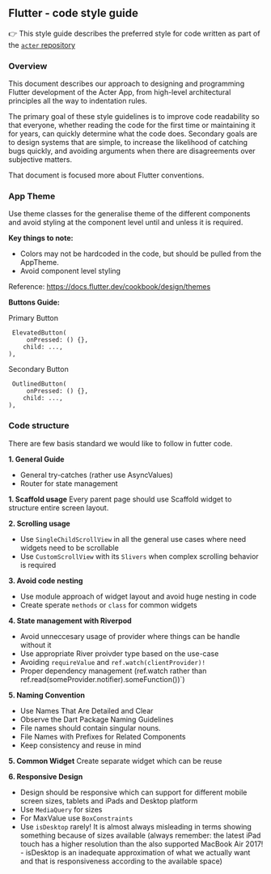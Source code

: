 ## Flutter - code style guide

👉 This style guide describes the preferred style for code written as part of the [`acter` repository](https://github.com/acterglobal/a3)

### Overview
This document describes our approach to designing and programming Flutter development of the Acter App, from high-level architectural principles all the way to indentation rules.

The primary goal of these style guidelines is to improve code readability so that everyone, whether reading the code for the first time or maintaining it for years, can quickly determine what the code does. Secondary goals are to design systems that are simple, to increase the likelihood of catching bugs quickly, and avoiding arguments when there are disagreements over subjective matters.

That document is focused more about Flutter conventions.

### App Theme
Use theme classes for the generalise theme of the different components and avoid styling at the component level until and unless it is required.

**Key things to note:**
- Colors may not be hardcoded in the code, but should be pulled from the AppTheme.
- Avoid component level styling

Reference: https://docs.flutter.dev/cookbook/design/themes

**Buttons Guide:**

Primary Button
```
 ElevatedButton(
     onPressed: () {},
    child: ...,
),
```

Secondary Button
```
 OutlinedButton(
     onPressed: () {},
    child: ...,
),
```

### Code structure
There are few basis standard we would like to follow in futter code.


**1. General Guide**
- General try-catches (rather use AsyncValues)
- Router for state management

**1. Scaffold usage**
Every parent page should use Scaffold widget to structure entire screen layout.

**2. Scrolling usage**
- Use `SingleChildScrollView` in all the general use cases where need widgets need to be scrollable
- Use `CustomScrollView` with its `Slivers` when complex scrolling behavior is required

**3. Avoid code nesting**
- Use module approach of widget layout and avoid huge nesting in code
- Create sperate `methods` or `class` for common widgets

**4. State management with Riverpod**
- Avoid unneccesary usage of provider where things can be handle without it
- Use appropriate River proivder type based on the use-case
- Avoiding `requireValue` and `ref.watch(clientProvider)!`
- Proper dependency management (ref.watch rather than ref.read(someProvider.notifier).someFunction())`)

**5. Naming Convention**
- Use Names That Are Detailed and Clear
- Observe the Dart Package Naming Guidelines
- File names should contain singular nouns.
- File Names with Prefixes for Related Components
- Keep consistency and reuse in mind

**5. Common Widget**
Create separate widget which can be reuse

**6. Responsive Design**
- Design should be responsive which can support for different mobile screen sizes, tablets and iPads and Desktop platform
- Use `MediaQuery` for sizes
- For MaxValue use `BoxConstraints`
- Use `isDesktop` rarely! It is almost always misleading in terms showing something because of sizes available (always remember: the latest iPad touch has a higher resolution than the also supported MacBook Air 2017! - isDesktop is an inadequate approximation of what we actually want and that is responsiveness according to the available space)